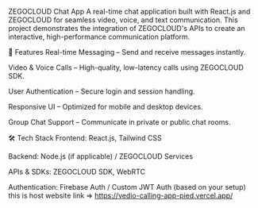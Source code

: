 ZEGOCLOUD Chat App
A real-time chat application built with React.js and ZEGOCLOUD for seamless video, voice, and text communication. This project demonstrates the integration of ZEGOCLOUD's APIs to create an interactive, high-performance communication platform.

🚀 Features
Real-time Messaging – Send and receive messages instantly.

Video & Voice Calls – High-quality, low-latency calls using ZEGOCLOUD SDK.

User Authentication – Secure login and session handling.

Responsive UI – Optimized for mobile and desktop devices.

Group Chat Support – Communicate in private or public chat rooms.

🛠 Tech Stack
Frontend: React.js, Tailwind CSS

Backend: Node.js (if applicable) / ZEGOCLOUD Services

APIs & SDKs: ZEGOCLOUD SDK, WebRTC

Authentication: Firebase Auth / Custom JWT Auth (based on your setup)
 this is host website link => https://vedio-calling-app-pied.vercel.app/
